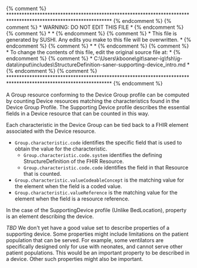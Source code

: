 {% comment %} **************************************************************************************************************** {% endcomment %}
{% comment %} *                                        WARNING: DO NOT EDIT THIS FILE                                        * {% endcomment %}
{% comment %} *                                                                                                              * {% endcomment %}
{% comment %} * This file is generated by SUSHI. Any edits you make to this file will be overwritten.                        * {% endcomment %}
{% comment %} *                                                                                                              * {% endcomment %}
{% comment %} * To change the contents of this file, edit the original source file at:                                       * {% endcomment %}
{% comment %} * C:\Users\kboone\git\saner-ig\fsh\ig-data\input\includes\StructureDefinition-saner-supporting-device_intro.md * {% endcomment %}
{% comment %} **************************************************************************************************************** {% endcomment %}

A Group resource conforming to the Device Group profile can be computed by counting Device
resources matching the characteristics found in the Device Group Profile.  The Supporting
Device profile describes the essential fields in a Device resource that can be counted in
this way.

Each characteristic in the Device Group can be tied back to a FHIR element associated
with the Device resource.

* `Group.characteristic.code` identifies the specific field that is used to obtain the
value for the characteristic.
   * `Group.characteristic.code.system` identifies the defining StructureDefinition
   of the FHIR Resource.
   * `Group.characteristic.code.code` identifies the field in that Resource that is
   counted.
* `Group.characteristic.valueCodeableConcept` is the matching value for the element
when the field is a coded value.
* `Group.characteristic.valueReference` is the matching value for the element when
the field is a resource reference.

In the case of the SupportingDevice profile (Unlike BedLocation), property is an element
describing the device.

*TBD* We don't yet have a good value set to describe properties of a supporting device.
Some properties might include limitations on the patient population that can be served.
For example, some ventilators are specifically designed only for use with neonates,
and cannot serve other patient populations.  This would be an important property to
be described in a device.  Other such properties might also be important.